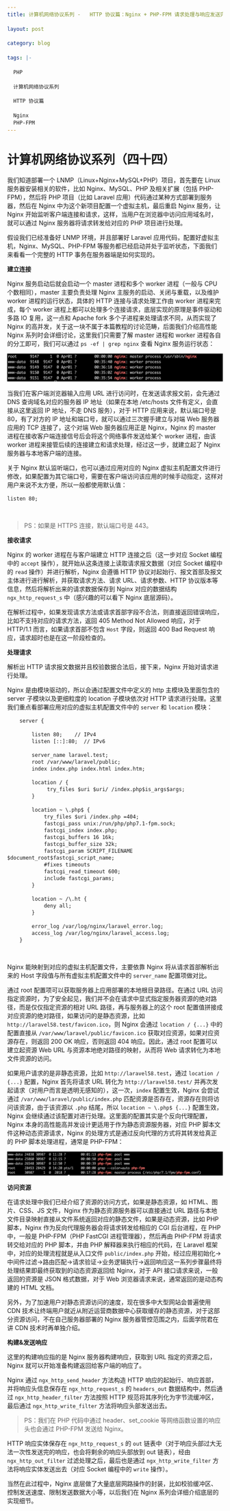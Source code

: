 ```yaml
---
title: 计算机网络协议系列 -   HTTP 协议篇：Nginx + PHP-FPM 请求处理与响应发送完整流程

layout: post

category: blog

tags: |-

  PHP

  计算机网络协议系列
  
  HTTP 协议篇

  Nginx
  PHP-FPM
---
```




# 计算机网络协议系列（四十四）



我们知道部署一个 LNMP（Linux+Nginx+MySQL+PHP）项目，首先要在 Linux 服务器安装相关的软件，比如 Nginx、MySQL、PHP 及相关扩展（包括 PHP-FPM），然后将 PHP 项目（比如 Laravel 应用）代码通过某种方式部署到服务器，然后在 Nginx 中为这个新项目配置一个虚拟主机，最后重启 Nginx 服务，让 Nginx 开始监听客户端连接和请求，这样，当用户在浏览器中访问应用域名时，就可以通过 Nginx 服务器将请求转发给对应的 PHP 项目进行处理。

假设我们已经准备好 LNMP 环境，并且部署好 Laravel 应用代码，配置好虚拟主机，Nginx、MySQL、PHP-FPM 等服务都已经启动并处于监听状态，下面我们来看看一个完整的 HTTP 事务在服务器端是如何实现的。

**建立连接**

Nginx 服务启动后就会启动一个 master 进程和多个 worker 进程（一般与 CPU 个数相同），master 主要负责处理 Nginx 主服务的启动、关闭与重载，以及维护 worker 进程的运行状态，具体的 HTTP 连接与请求处理工作由 worker 进程来完成，每个 worker 进程上都可以处理多个连接请求，底层实现的原理是事件驱动和多路 IO 复用，这一点和 Apache fork 多个子进程来处理请求不同，从而实现了 Nginx 的高并发，关于这一块不属于本篇教程的讨论范畴，后面我们介绍高性能 Nginx 系列时会详细讨论，这里我们只需要了解 master 进程和 worker 进程各自的分工即可，我们可以通过 `ps -ef | grep nginx` 查看 Nginx 服务运行状态：

![img](/assets/post/9f98838b28cc33fa1545eb2003faaac0982595f1490a117c592fcfa935f11cfc.png)

当我们在客户端浏览器输入应用 URL 进行访问时，在发送请求报文前，会先通过 DNS 查询域名对应的服务器 IP 地址（如果在本地 /etc/hosts 文件有定义，会直接从这里返回 IP 地址，不走 DNS 服务），对于 HTTP 应用来说，默认端口号是 80，有了对方的 IP 地址和端口号，就可以通过三次握手建立与对端 Web 服务器应用的 TCP 连接了，这个对端 Web 服务器应用正是 Nginx，Nginx 的 master 进程在接收客户端连接信号后会将这个网络事件发送给某个 worker 进程，由该 worker 进程来接管后续的连接建立和请求处理，经过这一步，就建立起了 Nginx 服务器与本地客户端的连接。

关于 Nginx 默认监听端口，也可以通过应用对应的 Nginx 虚拟主机配置文件进行修改，如果配置为其它端口号，需要在客户端访问该应用的时候手动指定，这样对用户来说不太方便，所以一般都使用默认值：

```
listen 80;
```

​    

> PS：如果是 HTTPS 连接，默认端口号是 443。

**接收请求**

Nginx 的 worker 进程在与客户端建立 HTTP 连接之后（这一步对应 Socket 编程中的 `accept` 操作），就开始从这条连接上读取请求报文数据（对应 Socket 编程中的 `read` 操作）并进行解析，Nginx 会遵循 HTTP 协议对起始行、报文首部及报文主体进行进行解析，并获取请求方法、请求 URL、请求参数、HTTP 协议版本等信息，然后将解析出来的请求数据保存到 Nginx 对应的数据结构 `ngx_http_request_s` 中（感兴趣的可以看下 Nginx 底层源码）。

在解析过程中，如果发现请求方法或请求首部字段不合法，则直接返回错误响应，比如不支持对应的请求方法，返回 405 Method Not Allowed 响应，对于 HTTP/1.1 而言，如果请求首部不包含 `Host` 字段，则返回 400 Bad Request 响应，请求超时也是在这一阶段检查的。

**处理请求**

解析出 HTTP 请求报文数据并且校验数据合法后，接下来，Nginx 开始对请求进行处理。

Nginx 是由模块驱动的，所以会通过配置文件中定义的 http 主模块及里面包含的 server 子模块以及更细粒度的 location 子模块依次对 HTTP 请求进行处理。这里我们重点看部署应用对应的虚拟主机配置文件中的 `server` 和 `location` 模块：

```
    server {
    
        listen 80;    // IPv4
        listen [::]:80;  // IPv6
    
        server_name laravel.test;
        root /var/www/laravel/public;
        index index.php index.html index.htm;
    
        location / {
             try_files $uri $uri/ /index.php$is_args$args;
        }
    
        location ~ \.php$ {
            try_files $uri /index.php =404;
            fastcgi_pass unix:/run/php/php7.1-fpm.sock;
            fastcgi_index index.php;
            fastcgi_buffers 16 16k;
            fastcgi_buffer_size 32k;
            fastcgi_param SCRIPT_FILENAME $document_root$fastcgi_script_name;
            #fixes timeouts
            fastcgi_read_timeout 600;
            include fastcgi_params;
        }
    
        location ~ /\.ht {
            deny all;
        }
    
        error_log /var/log/nginx/laravel_error.log;
        access_log /var/log/nginx/laravel_access.log;
    }
```

​    

Nginx 能映射到对应的虚拟主机配置文件，主要依靠 Nginx 将从请求首部解析出来的 Host 字段值与所有虚拟主机配置文件中的 `server_name` 配置项做对比。

通过 root 配置项可以获取服务器上应用部署的本地根目录路径。在通过 URL 访问指定资源时，为了安全起见，我们并不会在请求中显式指定服务器资源的绝对路径，而是仅仅指定资源的相对 URL 路径，再与服务器上的这个 root 配置值拼接成对应资源的绝对路径，如果访问的是静态资源，比如 `http://laravel58.test/favicon.ico`，则 Nginx 会通过 `location / {...}` 中的配置直接从 `/var/www/laravel/public/favicon.ico` 获取对应资源，如果对应资源存在，则返回 200 OK 响应，否则返回 404 响应。因此，通过 root 配置可以建立起资源 Web URL 与资源本地绝对路径的映射，从而将 Web 请求转化为本地文件资源的访问。

如果用户请求的是非静态资源，比如 `http://laravel58.test`，通过 `location / {...}` 配置，Nginx 首先将请求 URL 转化为 `http://laravel58.test/` 并再次发起请求（对用户而言是透明无感知的），这一次，`index` 配置生效，Nginx 会尝试通过 `/var/www/laravel/public/index.php` 匹配资源是否存在，资源存在则将访问该资源，由于该资源以 `.php` 结尾，所以 `location ~ \.php$ {...}` 配置生效，Nginx 会继续通过该配置对进行处理。这里面的配置其实是个反向代理配置，Nginx 本身的高性能高并发设计更适用于作为静态资源服务器，对应 PHP 脚本文件这种动态资源请求，Nginx 的处理方式是通过反向代理的方式将其转发给真正的 PHP 脚本处理进程，通常是 PHP-FPM：

![img](/assets/post/bbfb131a35a8d110feab355cea8c0f38c33d7d884f2e6850f5841fe72d04816c.png)

**访问资源**

在请求处理中我们已经介绍了资源的访问方式，如果是静态资源，如 HTML、图片、CSS、JS 文件，Nginx 作为静态资源服务器可以直接通过 URL 路径与本地文件目录映射直接从文件系统返回对应的静态文件，如果是动态资源，比如 PHP 脚本，Nginx 作为反向代理服务器会将请求转发给相应的 CGI 后台进程，在 PHP 中，一般是 PHP-FPM（PHP FastCGI 进程管理器），然后再由 PHP-FPM 将请求转交给对应的 PHP 脚本，并由 PHP 解释器来执行相应的代码，在 Laravel 框架中，对应的处理流程就是从入口文件 `public/index.php` 开始，经过应用初始化->中间件过滤->路由匹配->请求验证->业务逻辑执行->返回响应这一系列步骤最终将处理结果即最终获取到的动态资源返回给 Nginx，对于 API 接口请求来说，一般返回的资源是 JSON 格式数据，对于 Web 浏览器请求来说，通常返回的是动态构建的 HTML 文档。

另外，为了加速用户对静态资源访问的速度，现在很多中大型网站会普遍使用 CDN 技术让终端用户就近从附近运营商数据中心获取缓存的静态资源，对于这部分资源访问，不在自己服务器部署的 Nginx 服务器管控范围之内，后面学院君在讲 CDN 技术时再单独介绍。

**构建&发送响应**

这里的构建响应指的是 Nginx 服务器构建响应，获取到 URL 指定的资源之后，Nginx 就可以开始准备构建返回给客户端的响应了。

Nginx 通过 `ngx_http_send_header` 方法构造 HTTP 响应的起始行、响应首部，并将响应头信息保存在 `ngx_http_request_s` 的 `headers_out` 数据结构中，然后通过 `ngx_http_header_filter` 方法按照 HTTP 规范将其序列化为字节流缓冲区，最后通过 `ngx_http_write_filter` 方法将响应头部发送出去。

> PS：我们在 PHP 代码中通过 header、set_cookie 等网络函数设置的响应头也会通过 PHP-FPM 发送给 Nginx。

HTTP 响应实体保存在 `ngx_http_request_s` 的 `out` 链表中（对于响应头部过大无法一次性发送完的响应，也会将剩余的响应头部放到 out 链表），经由 `ngx_http_out_filter` 过滤处理之后，最后也是通过 `ngx_http_write_filter` 方法将响应实体发送出去（对应 Socket 编程中的 `write` 操作）。

当然在此过程中，Nginx 底层做了大量底层网路操作的封装，比如校验缓冲区、控制发送速度、限制发送数据大小等，以后我们在 Nginx 系列会详细介绍底层的实现细节。